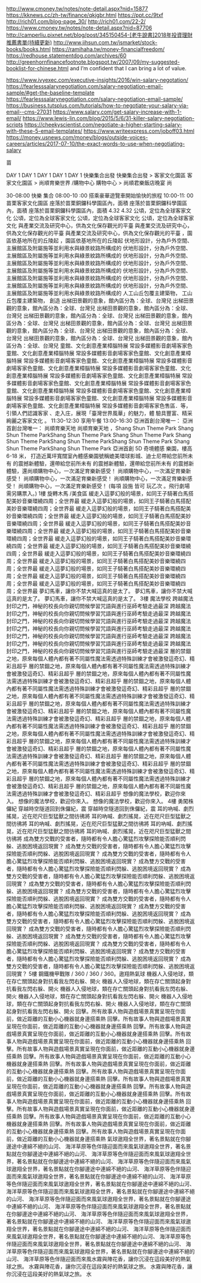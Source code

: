 http://www.cmoney.tw/notes/note-detail.aspx?nid=15877
https://kknews.cc/zh-tw/finance/qkjgbr.html
https://ppt.cc/9txf
http://rich01.com/blog-page_30/
http://rich01.com/22-2/
https://www.cmoney.tw/notes/note-detail.aspx?nid=87706
http://camperliu.pixnet.net/blog/post/345150454-[老牛說書]2018年投資理財推薦書單(持續更新)
http://www.jihsun.com.tw/jsmarket/stock-books/books.html
https://ramihaha.tw/money-financialfreedom/
https://redhouse.statementdog.com/archives/60
http://greenhornfinancefootnote.blogspot.tw/2007/09/my-suggested-booklist-for-chinese.html
and I’m confident that I can bring a lot of value.



https://www.ivyexec.com/executive-insights/2016/win-salary-negotation/
https://fearlesssalarynegotiation.com/salary-negotiation-email-sample/#get-the-baseline-template
https://fearlesssalarynegotiation.com/salary-negotiation-email-sample/
https://business.tutsplus.com/tutorials/how-to-negotiate-your-salary-via-email--cms-27031
https://www.salary.com/get-salary-increase-with-1-email/
https://www.lewis-lin.com/blog/2015/5/6/31-killer-salary-negotiation-scripts
https://cheekyscientist.com/negotiate-a-higher-starting-salary-with-these-5-email-templates/
https://www.writeexpress.com/joboff03.html
https://money.usnews.com/money/blogs/outside-voices-careers/articles/2017-07-10/the-exact-words-to-use-when-negotiating-salary

苗

DAY 1 DAY 1 DAY 1 DAY 1 DAY 1
快樂集合出發 快樂集合出發 > 客家文化園區 客家文化園區 > 尚順育樂世界 /購物中心 購物中心 > 尚順君樂飯店晚宴 尚

30-08:00 快樂 集合
08:00-10 :00 搭乘豪華遊覽車開始愉快的旅程
10:00-11: 00 苗栗客家文化園區 座落於苗栗銅鑼科學園區內，面積 座落於苗栗銅鑼科學園區內，面積 座落於苗栗銅鑼科學園區內，面積 4.32 4.32 公頃，定位為全球客家文化 公頃，定位為全球客家文化 公頃，定位為全球客家文化 公頃，定位為全球客家文化 與產業交流及研究中心，供為文化保存觀光的平臺 與產業交流及研究中心，供為文化保存觀光的平臺 與產業交流及研究中心，供為文化保存觀光的平臺 ，園區依基地所在的丘陵起 ，園區依基地所在的丘陵起 伏地形設計，分為戶外空間、主展館區及附屬施等並利用水與綠景紋路所構成的 伏地形設計，分為戶外空間、主展館區及附屬施等並利用水與綠景紋路所構成的 伏地形設計，分為戶外空間、主展館區及附屬施等並利用水與綠景紋路所構成的 伏地形設計，分為戶外空間、主展館區及附屬施等並利用水與綠景紋路所構成的 伏地形設計，分為戶外空間、主展館區及附屬施等並利用水與綠景紋路所構成的 伏地形設計，分為戶外空間、主展館區及附屬施等並利用水與綠景紋路所構成的 伏地形設計，分為戶外空間、主展館區及附屬施等並利用水與綠景紋路所構成的 人工山丘包覆主建築物， 工山丘包覆主建築物， 創造 出梯田景觀的意象，館內區分為：全球、台灣兒 出梯田景觀的意象，館內區分為：全球、台灣兒 出梯田景觀的意象，館內區分為：全球、台灣兒 出梯田景觀的意象，館內區分為：全球、台灣兒 出梯田景觀的意象，館內區分為：全球、台灣兒 出梯田景觀的意象，館內區分為：全球、台灣兒 出梯田景觀的意象，館內區分為：全球、台灣兒 出梯田景觀的意象，館內區分為：全球、台灣兒 出梯田景觀的意象，館內區分為：全球、台灣兒 出梯田景觀的意象，館內區分為：全球、台灣兒 童館、文化創意產業樟腦特展 常設多媒體影音劇場客家色童館、文化創意產業樟腦特展 常設多媒體影音劇場客家色童館、文化創意產業樟腦特展 常設多媒體影音劇場客家色童館、文化創意產業樟腦特展 常設多媒體影音劇場客家色童館、文化創意產業樟腦特展 常設多媒體影音劇場客家色童館、文化創意產業樟腦特展 常設多媒體影音劇場客家色童館、文化創意產業樟腦特展 常設多媒體影音劇場客家色童館、文化創意產業樟腦特展 常設多媒體影音劇場客家色童館、文化創意產業樟腦特展 常設多媒體影音劇場客家色童館、文化創意產業樟腦特展 常設多媒體影音劇場客家色童館、文化創意產業樟腦特展 常設多媒體影音劇場客家色童館、文化創意產業樟腦特展 常設多媒體影音劇場客家色售區．等， 引領人們認識客家 、走入庄，展現「臺灣世界風華」的魅力，體 驗具豐富、精采絢麗之客家文化 。
11:30-12:30 享用午餐
13:00-16:30 亞洲首創台灣唯一： 亞洲首創台灣唯一： 尚順育樂天地 尚順育樂天地 ，Shang Shun Theme Park Shang Shun Theme ParkShang Shun Theme Park Shang Shun Theme Park Shang Shun Theme ParkShang Shun Theme ParkShang Shun Theme Park Shang Shun Theme ParkShang Shun Theme Park 亞洲首創 5D 奇境體感 樂園，樓高 6-18 米， 打造近萬坪寬闊室內體感樂園號稱媲美環球影城、迪士尼帶給您前所未有 的震撼新體驗，還帶給您前所未有 的震撼新體驗，還帶給您前所未有 的震撼新體驗，還尚順購物中心，一次滿足育樂新感受！ 尚順購物中心，一次滿足育樂新感受！ 尚順購物中心，一次滿足育樂新感受！ 尚順購物中心，一次滿足育樂新感受！ 尚順購物中心，一次滿足育樂新感受！ (每項 設施 皆可 玩乙次 。飛行劇場 需另購票入。)
1樓 旋轉木馬 /美食區 緩走入這夢幻般的場景，如同王子騎著白馬搭配美妙音樂環繞四周；全世界最 緩走入這夢幻般的場景，如同王子騎著白馬搭配美妙音樂環繞四周；全世界最 緩走入這夢幻般的場景，如同王子騎著白馬搭配美妙音樂環繞四周；全世界最 緩走入這夢幻般的場景，如同王子騎著白馬搭配美妙音樂環繞四周；全世界最 緩走入這夢幻般的場景，如同王子騎著白馬搭配美妙音樂環繞四周；全世界最 緩走入這夢幻般的場景，如同王子騎著白馬搭配美妙音樂環繞四周；全世界最 緩走入這夢幻般的場景，如同王子騎著白馬搭配美妙音樂環繞四周；全世界最 緩走入這夢幻般的場景，如同王子騎著白馬搭配美妙音樂環繞四周；全世界最 緩走入這夢幻般的場景，如同王子騎著白馬搭配美妙音樂環繞四周；全世界最 緩走入這夢幻般的場景，如同王子騎著白馬搭配美妙音樂環繞四周；全世界最 緩走入這夢幻般的場景，如同王子騎著白馬搭配美妙音樂環繞四周；全世界最 緩走入這夢幻般的場景，如同王子騎著白馬搭配美妙音樂環繞四周；全世界最 緩走入這夢幻般的場景，如同王子騎著白馬搭配美妙音樂環繞四周；全世界最 夢幻馬車，讓你不禁大喊這真的是太了。 夢幻馬車，讓你不禁大喊這真的是太了。 夢幻馬車，讓你不禁大喊這真的是太了。 3樓 魔法學校 跨越魔法封印之門，神秘的校長向你親切問候學習咒語與進行巫師考驗走過最深 跨越魔法封印之門，神秘的校長向你親切問候學習咒語與進行巫師考驗走過最深 跨越魔法封印之門，神秘的校長向你親切問候學習咒語與進行巫師考驗走過最深 跨越魔法封印之門，神秘的校長向你親切問候學習咒語與進行巫師考驗走過最深 跨越魔法封印之門，神秘的校長向你親切問候學習咒語與進行巫師考驗走過最深 跨越魔法封印之門，神秘的校長向你親切問候學習咒語與進行巫師考驗走過最深 跨越魔法封印之門，神秘的校長向你親切問候學習咒語與進行巫師考驗走過最深 層的禁錮之地，原來每個人體內都有著不同屬性魔法需透過特殊訓練才會被激發這奇幻、精彩且超乎 層的禁錮之地，原來每個人體內都有著不同屬性魔法需透過特殊訓練才會被激發這奇幻、精彩且超乎 層的禁錮之地，原來每個人體內都有著不同屬性魔法需透過特殊訓練才會被激發這奇幻、精彩且超乎 層的禁錮之地，原來每個人體內都有著不同屬性魔法需透過特殊訓練才會被激發這奇幻、精彩且超乎 層的禁錮之地，原來每個人體內都有著不同屬性魔法需透過特殊訓練才會被激發這奇幻、精彩且超乎 層的禁錮之地，原來每個人體內都有著不同屬性魔法需透過特殊訓練才會被激發這奇幻、精彩且超乎 層的禁錮之地，原來每個人體內都有著不同屬性魔法需透過特殊訓練才會被激發這奇幻、精彩且超乎 層的禁錮之地，原來每個人體內都有著不同屬性魔法需透過特殊訓練才會被激發這奇幻、精彩且超乎 層的禁錮之地，原來每個人體內都有著不同屬性魔法需透過特殊訓練才會被激發這奇幻、精彩且超乎 層的禁錮之地，原來每個人體內都有著不同屬性魔法需透過特殊訓練才會被激發這奇幻、精彩且超乎 層的禁錮之地，原來每個人體內都有著不同屬性魔法需透過特殊訓練才會被激發這奇幻、精彩且超乎 層的禁錮之地，原來每個人體內都有著不同屬性魔法需透過特殊訓練才會被激發這奇幻、精彩且超乎 層的禁錮之地，原來每個人體內都有著不同屬性魔法需透過特殊訓練才會被激發這奇幻、精彩且超乎 層的禁錮之地，原來每個人體內都有著不同屬性魔法需透過特殊訓練才會被激發這奇幻、精彩且超乎 層的禁錮之地，原來每個人體內都有著不同屬性魔法需透過特殊訓練才會被激發這奇幻、精彩且超乎 想像的魔法學校，歡迎你來入。 想像的魔法學校，歡迎你來入。 想像的魔法學校，歡迎你來入。 4樓 勇闖株儸紀 穿越時空隧道回到侏儸紀，震 穿越時空隧道回到侏儸紀，震 耳的吶喊、劇烈搖晃，近在咫尺巨型猛獸之間彷彿將 耳的吶喊、劇烈搖晃，近在咫尺巨型猛獸之間彷彿將 耳的吶喊、劇烈搖晃，近在咫尺巨型猛獸之間彷彿將 耳的吶喊、劇烈搖晃，近在咫尺巨型猛獸之間彷彿將 耳的吶喊、劇烈搖晃，近在咫尺巨型猛獸之間彷彿將 成為雙方交戰的受害者，隨時都有令人膽心驚猛烈攻擊探險能否順利閃躲、逃脫困境返回現實？ 成為雙方交戰的受害者，隨時都有令人膽心驚猛烈攻擊探險能否順利閃躲、逃脫困境返回現實？ 成為雙方交戰的受害者，隨時都有令人膽心驚猛烈攻擊探險能否順利閃躲、逃脫困境返回現實？ 成為雙方交戰的受害者，隨時都有令人膽心驚猛烈攻擊探險能否順利閃躲、逃脫困境返回現實？ 成為雙方交戰的受害者，隨時都有令人膽心驚猛烈攻擊探險能否順利閃躲、逃脫困境返回現實？ 成為雙方交戰的受害者，隨時都有令人膽心驚猛烈攻擊探險能否順利閃躲、逃脫困境返回現實？ 成為雙方交戰的受害者，隨時都有令人膽心驚猛烈攻擊探險能否順利閃躲、逃脫困境返回現實？ 成為雙方交戰的受害者，隨時都有令人膽心驚猛烈攻擊探險能否順利閃躲、逃脫困境返回現實？ 成為雙方交戰的受害者，隨時都有令人膽心驚猛烈攻擊探險能否順利閃躲、逃脫困境返回現實？ 成為雙方交戰的受害者，隨時都有令人膽心驚猛烈攻擊探險能否順利閃躲、逃脫困境返回現實？ 成為雙方交戰的受害者，隨時都有令人膽心驚猛烈攻擊探險能否順利閃躲、逃脫困境返回現實？ 成為雙方交戰的受害者，隨時都有令人膽心驚猛烈攻擊探險能否順利閃躲、逃脫困境返回現實？ 成為雙方交戰的受害者，隨時都有令人膽心驚猛烈攻擊探險能否順利閃躲、逃脫困境返回現實？ 成為雙方交戰的受害者，隨時都有令人膽心驚猛烈攻擊探險能否順利閃躲、逃脫困境返回現實？ 成為雙方交戰的受害者，隨時都有令人膽心驚猛烈攻擊探險能否順利閃躲、逃脫困境返回現實？ 5樓 鋼鐵機甲戰隊 / 360 / 360 / 360。遨翔熱氣球 機器人入侵地球，類在存亡關頭起身對抗看我左閃右躲、開火 機器人入侵地球，類在存亡關頭起身對抗看我左閃右躲、開火 機器人入侵地球，類在存亡關頭起身對抗看我左閃右躲、開火 機器人入侵地球，類在存亡關頭起身對抗看我左閃右躲、開火 機器人入侵地球，類在存亡關頭起身對抗看我左閃右躲、開火 機器人入侵地球，類在存亡關頭起身對抗看我左閃右躲、開火 回擊。所有故事人物與遊戲場景真實呈現在你面前，做近距離的互動小心機器就身邊搭乘熱 回擊。所有故事人物與遊戲場景真實呈現在你面前，做近距離的互動小心機器就身邊搭乘熱 回擊。所有故事人物與遊戲場景真實呈現在你面前，做近距離的互動小心機器就身邊搭乘熱 回擊。所有故事人物與遊戲場景真實呈現在你面前，做近距離的互動小心機器就身邊搭乘熱 回擊。所有故事人物與遊戲場景真實呈現在你面前，做近距離的互動小心機器就身邊搭乘熱 回擊。所有故事人物與遊戲場景真實呈現在你面前，做近距離的互動小心機器就身邊搭乘熱 回擊。所有故事人物與遊戲場景真實呈現在你面前，做近距離的互動小心機器就身邊搭乘熱 回擊。所有故事人物與遊戲場景真實呈現在你面前，做近距離的互動小心機器就身邊搭乘熱 回擊。所有故事人物與遊戲場景真實呈現在你面前，做近距離的互動小心機器就身邊搭乘熱 回擊。所有故事人物與遊戲場景真實呈現在你面前，做近距離的互動小心機器就身邊搭乘熱 回擊。所有故事人物與遊戲場景真實呈現在你面前，做近距離的互動小心機器就身邊搭乘熱 回擊。所有故事人物與遊戲場景真實呈現在你面前，做近距離的互動小心機器就身邊搭乘熱 回擊。所有故事人物與遊戲場景真實呈現在你面前，做近距離的互動小心機器就身邊搭乘熱 回擊。所有故事人物與遊戲場景真實呈現在你面前，做近距離的互動小心機器就身邊搭乘熱 回擊。所有故事人物與遊戲場景真實呈現在你面前，做近距離的互動小心機器就身邊搭乘熱 氣球遨翔全世界，著名景點就在你腳邊途中連綿不絕的山河、 海洋草原等色伴隨迎面而來風氣球遨翔全世界，著名景點就在你腳邊途中連綿不絕的山河、 海洋草原等色伴隨迎面而來風氣球遨翔全世界，著名景點就在你腳邊途中連綿不絕的山河、 海洋草原等色伴隨迎面而來風氣球遨翔全世界，著名景點就在你腳邊途中連綿不絕的山河、 海洋草原等色伴隨迎面而來風氣球遨翔全世界，著名景點就在你腳邊途中連綿不絕的山河、 海洋草原等色伴隨迎面而來風氣球遨翔全世界，著名景點就在你腳邊途中連綿不絕的山河、 海洋草原等色伴隨迎面而來風氣球遨翔全世界，著名景點就在你腳邊途中連綿不絕的山河、 海洋草原等色伴隨迎面而來風氣球遨翔全世界，著名景點就在你腳邊途中連綿不絕的山河、 海洋草原等色伴隨迎面而來風氣球遨翔全世界，著名景點就在你腳邊途中連綿不絕的山河、 海洋草原等色伴隨迎面而來風氣球遨翔全世界，著名景點就在你腳邊途中連綿不絕的山河、 海洋草原等色伴隨迎面而來風氣球遨翔全世界，著名景點就在你腳邊途中連綿不絕的山河、 海洋草原等色伴隨迎面而來風氣球遨翔全世界，著名景點就在你腳邊途中連綿不絕的山河、 海洋草原等色伴隨迎面而來風氣球遨翔全世界，著名景點就在你腳邊途中連綿不絕的山河、 海洋草原等色伴隨迎面而來風氣球遨翔全世界，著名景點就在你腳邊途中連綿不絕的山河、 海洋草原等色伴隨迎面而來風水霧與陣花香，讓你沉浸在這段美好的熱氣球之旅。 水霧與陣花香，讓你沉浸在這段美好的熱氣球之旅。 水霧與陣花香，讓你沉浸在這段美好的熱氣球之旅。 水
